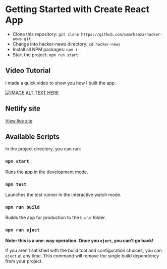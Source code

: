 # Getting Started with Create React App

- Clone this repository: `git clone https://github.com/umarhamza/hacker-news.git`
- Change into hacker-news directory: `cd hacker-news`
- Install all NPM packages: `npm i`
- Start the project: `npm run start`

## Video Tutorial
I made a quick video to show you how I built the app.

[![IMAGE ALT TEXT HERE](https://img.youtube.com/vi/aLcmb5hbIk0/0.jpg)](https://www.youtube.com/watch?v=aLcmb5hbIk0)

## Netlify site
[View live site](https://naughty-wright-d4d0ec.netlify.app/)

## Available Scripts

In the project directory, you can run:

### `npm start`
Runs the app in the development mode.

### `npm test`
Launches the test runner in the interactive watch mode.

### `npm run build`
Builds the app for production to the `build` folder.

### `npm run eject`

**Note: this is a one-way operation. Once you `eject`, you can’t go back!**

If you aren’t satisfied with the build tool and configuration choices, you can `eject` at any time. This command will remove the single build dependency from your project.